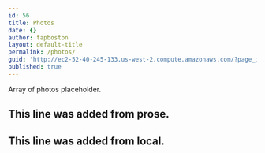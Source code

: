 ```yaml
---
id: 56
title: Photos
date: {}
author: tapboston
layout: default-title
permalink: /photos/
guid: 'http://ec2-52-40-245-133.us-west-2.compute.amazonaws.com/?page_id=56'
published: true
---
```


Array of photos placeholder.

## This line was added from prose.
## This line was added from local.